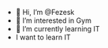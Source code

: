 - 👋 Hi, I’m @Fezesk
- 👀 I’m interested in Gym
- 🌱 I’m currently learning IT
- I want to learn IT

<!---
Fezesk/Fezesk is a ✨ special ✨ repository because its `README.md` (this file) appears on your GitHub profile.
You can click the Preview link to take a look at your changes.
--->
